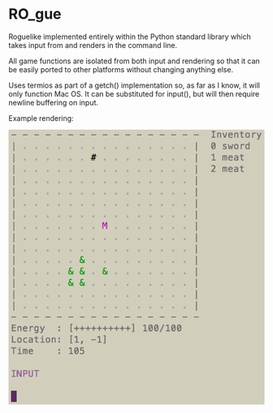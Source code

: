 # RO_gue

Roguelike implemented entirely within the Python standard library which takes input from and renders in the command line.

All game functions are isolated from both input and rendering so that it can be easily ported to other platforms without changing anything else.

Uses termios as part of a getch() implementation so, as far as I know, it will only function Mac OS. It can be substituted for input(), but will then require newline buffering on input.

Example rendering:

![UI](/sample_images/UI.png?raw=true "UI")
